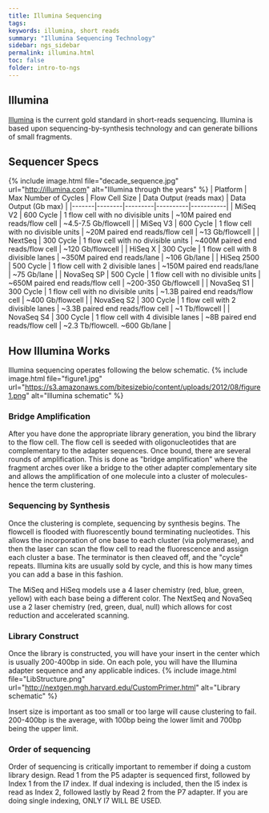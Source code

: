 ```yaml
---
title: Illumina Sequencing
tags: 
keywords: illumina, short reads
summary: "Illumina Sequencing Technology"
sidebar: ngs_sidebar
permalink: illumina.html
toc: false
folder: intro-to-ngs
---
```


## Illumina
[Illumina](https://www.illumina.com/index-d.html) is the current gold standard in short-reads sequencing. Illumina is based upon sequencing-by-synthesis technology and can generate billions of small fragments. 

## Sequencer Specs
{% include image.html file="decade_sequence.jpg" url="http://illumina.com" alt="Illumina through the years" %}
| Platform | Max Number of Cycles | Flow Cell Size | Data Output (reads max) | Data Output (Gb max) |
|-------|--------|---------|----------|-----------|
| MiSeq V2 | 600 Cycle | 1 flow cell with no divisible units | ~10M paired end reads/flow cell | ~4.5-7.5 Gb/flowcell |
| MiSeq V3 | 600 Cycle | 1 flow cell with no divisible units | ~20M paired end reads/flow cell | ~13 Gb/flowcell |
| NextSeq | 300 Cycle | 1 flow cell with no divisible units | ~400M paired end reads/flow cell | ~120 Gb/flowcell |
| HiSeq X | 300 Cycle | 1 flow cell with 8 divisible lanes | ~350M paired end reads/lane | ~106 Gb/lane |
| HiSeq 2500 | 500 Cycle | 1 flow cell with 2 divisible lanes | ~150M paired end reads/lane | ~75 Gb/lane |
| NovaSeq SP | 500 Cycle | 1 flow cell with no divisible units | ~650M paired end reads/flow cell | ~200-350 Gb/flowcell |
| NovaSeq S1 | 300 Cycle | 1 flow cell with no divisible units | ~1.3B paired end reads/flow cell | ~400 Gb/flowcell |
| NovaSeq S2 | 300 Cycle | 1 flow cell with 2 divisible lanes | ~3.3B paired end reads/flow cell | ~1 Tb/flowcell |
| NovaSeq S4 | 300 Cycle | 1 flow cell with 4 divisible lanes | ~8B paired end reads/flow cell | ~2.3 Tb/flowcell. ~600 Gb/lane |

## How Illumina Works
Illumina sequencing operates following the below schematic. 
{% include image.html file="figure1.jpg" url="https://s3.amazonaws.com/bitesizebio/content/uploads/2012/08/figure1.png" alt="Illumina schematic" %}

### Bridge Amplification
After you have done the appropriate library generation, you bind the library to the flow cell. The flow cell is seeded with oligonucleotides that are complementary to the adapter sequences. Once bound, there are several rounds of amplification. This is done as "bridge amplification" where the fragment arches over like a bridge to the other adapter complementary site and allows the amplification of one molecule into a cluster of molecules- hence the term clustering. 

### Sequencing by Synthesis
Once the clustering is complete, sequencing by synthesis begins. The flowcell is flooded with fluorescently bound terminating nucleotides. This allows the incorporation of one base to each cluster (via polymerase), and then the laser can scan the flow cell to read the fluorescence and assign each cluster a base. The terminator is then cleaved off, and the "cycle" repeats. Illumina kits are usually sold by cycle, and this is how many times you can add a base in this fashion. 

The MiSeq and HiSeq models use a 4 laser chemistry (red, blue, green, yellow) with each base being a different color. The NextSeq and NovaSeq use a 2 laser chemistry (red, green, dual, null) which allows for cost reduction and accelerated scanning. 

### Library Construct
Once the library is constructed, you will have your insert in the center which is usually 200-400bp in side. On each pole, you will have the Illumina adapter sequence and any applicable indices. 
{% include image.html file="LibStructure.png" url="http://nextgen.mgh.harvard.edu/CustomPrimer.html" alt="Library schematic" %}

Insert size is important as too small or too large will cause clustering to fail. 200-400bp is the average, with 100bp being the lower limit and 700bp being the upper limit. 

### Order of sequencing
Order of sequencing is critically important to remember if doing a custom library design. Read 1 from the P5 adapter is sequenced first, followed by Index 1 from the I7 index. If dual indexing is included, then the I5 index is read as Index 2, followed lastly by Read 2 from the P7 adapter. If you are doing single indexing, ONLY I7 WILL BE USED. 
